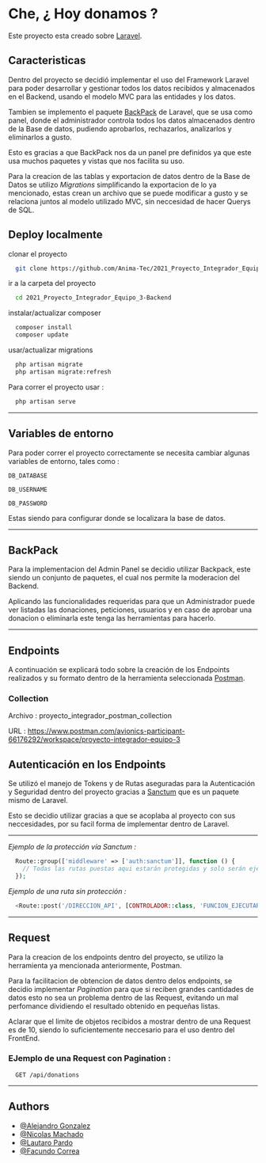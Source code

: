 
# Che, ¿ Hoy donamos ?

Este proyecto esta creado sobre [Laravel](https://laravel.com/).




## Caracteristicas

Dentro del proyecto se decidió implementar el uso del Framework Laravel para poder desarrollar y gestionar todos los datos recibidos y almacenados en el Backend, usando el modelo MVC para las entidades y los datos.

Tambien se implemento el paquete [BackPack](https://backpackforlaravel.com/docs) de Laravel, que se usa como panel, donde el administrador controla todos los datos almacenados dentro de la Base de datos, pudiendo aprobarlos, rechazarlos, analizarlos y eliminarlos a gusto.

Esto es gracias a que BackPack nos da un panel pre definidos ya que este usa muchos paquetes y vistas que nos facilita su uso.

Para la creacion de las tablas y exportacion de datos dentro de la Base de Datos se utilizo _Migrations_ simplificando la exportacion de lo ya mencionado, estas crean un archivo que se puede modificar a gusto y se relaciona juntos al modelo utilizado MVC, sin neccesidad de hacer Querys de SQL.
 
## Deploy localmente

clonar el proyecto

```bash
  git clone https://github.com/Anima-Tec/2021_Proyecto_Integrador_Equipo_3-Backend.git
```

ir a la carpeta del proyecto
```bash
  cd 2021_Proyecto_Integrador_Equipo_3-Backend
```

instalar/actualizar composer

```bash
  composer install
  composer update
```

usar/actualizar migrations
```bash
  php artisan migrate
  php artisan migrate:refresh
  ```

Para correr el proyecto usar :

```bash
  php artisan serve
```
---
## Variables de entorno

Para poder correr el proyecto correctamente se necesita cambiar algunas variables de entorno, tales como :

`DB_DATABASE`

`DB_USERNAME`

`DB_PASSWORD`

Estas siendo para configurar donde se localizara la base de datos.

---

## BackPack

Para la implementacion del Admin Panel se decidio utilizar Backpack, este siendo un conjunto de paquetes, el cual nos permite la moderacion del Backend.

Aplicando las funcionalidades requeridas para que un Administrador puede ver listadas las donaciones, peticiones, usuarios y en caso de aprobar una donacion o eliminarla este tenga las herramientas para hacerlo.


---

## Endpoints 

A continuación se explicará todo sobre la creación de los Endpoints realizados y su formato dentro de la herramienta seleccionada [Postman](https://www.postman.com/).

### Collection

Archivo : proyecto_integrador_postman_collection

URL : https://www.postman.com/avionics-participant-66176292/workspace/proyecto-integrador-equipo-3

## Autenticación en los Endpoints

Se utilizó el manejo de Tokens y de Rutas aseguradas para la Autenticación y Seguridad dentro del proyecto gracias a [Sanctum](https://laravel.com/docs/8.x/sanctum#how-it-works) que es un paquete mismo de Laravel.

Esto se decidio utilizar gracias a que se acoplaba al proyecto con sus neccesidades, por su facil forma de implementar dentro de Laravel.


---

_Ejemplo de la protección vía Sanctum :_
```php
  Route::group(['middleware' => ['auth:sanctum']], function () {
    // Todas las rutas puestas aqui estarán protegidas y solo serán ejecutadas si la autenticación via token coincide.
  });
```
_Ejemplo de una ruta sin protección :_
```php
  <Route::post('/DIRECCION_API', [CONTROLADOR::class, 'FUNCION_EJECUTAR']);
```
---
## Request


Para la creacion de los endpoints dentro del proyecto, se utilizo la herramienta ya mencionada anteriormente, Postman.

Para la facilitacion de obtencion de datos dentro delos endpoints, se decidio implementar _Pagination_ para que si reciben grandes cantidades de datos esto no sea un problema dentro de las Request, evitando un mal perfomance dividiendo el resultado obtenido en pequeñas listas.

Aclarar que el limite de objetos recibidos a mostrar dentro de una Request es de 10, siendo lo suficientemente neccesario para el uso dentro del FrontEnd.

### EJemplo de una Request con Pagination :

```http
  GET /api/donations
```

---
## Authors

- [@Alejandro Gonzalez](https://github.com/alejandroGonGon)
- [@Nicolas Machado](https://github.com/nicocadq)
- [@Lautaro Pardo](https://github.com/LautaroPardo)
- [@Facundo Correa](https://github.com/facorrea700)



